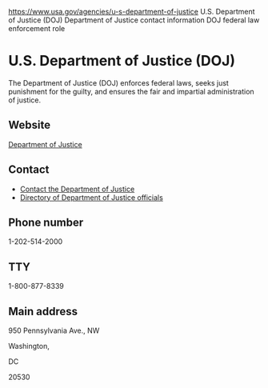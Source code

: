 

https://www.usa.gov/agencies/u-s-department-of-justice
U.S. Department of Justice (DOJ)
Department of Justice contact information
DOJ federal law enforcement role

U.S. Department of Justice
(DOJ)
================================

The Department of Justice (DOJ) enforces federal laws, seeks just punishment for the guilty, and ensures the fair and impartial administration of justice.

Website
-------

[Department of Justice](https://www.justice.gov/)

Contact
-------

* [Contact the Department of Justice](https://www.justice.gov/contact-us)
* [Directory of Department of Justice officials](https://www.justice.gov/component-contact-information)

Phone number
------------

1-202-514-2000

TTY
---

1-800-877-8339

Main address
------------

950 Pennsylvania Ave., NW
  
Washington,

DC

20530
